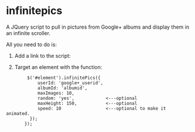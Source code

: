 infinitepics
============

A JQuery script to pull in pictures from Google+ albums and display them in an infinite scroller.

All you need to do is:

1) Add a link to the script:

    <script type="text/javascript" src="infinitePics.js"></script>

2) Target an element with the function:

```    $(window).load(function() {
        $('#element').infinitePics({
            userId: 'google+_userid',
            albumId: 'albumid',
            maxImages: 10,
            random: 'yes',            <---optional
            maxHeight: 150,           <---optional
            speed: 10                 <---optional to make it animated.
         });
       });
```

